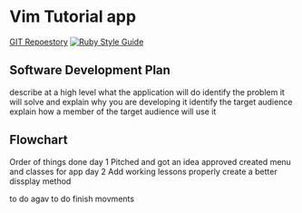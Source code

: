 # Vim Tutorial app
[GIT Repoestory](https://github.com/RR-593/Terminal_App_T1A3)
[![Ruby Style Guide](https://img.shields.io/badge/code_style-rubocop-brightgreen.svg)](https://github.com/rubocop/rubocop)
## Software Development Plan
describe at a high level what the application will do
identify the problem it will solve and explain why you are developing it
identify the target audience
explain how a member of the target audience will use it
## Flowchart





Order of things done
day 1 
    Pitched and got an idea approved
    created menu and classes for app
day 2
   Add working lessons
   properly create a better dissplay method


   to do agav
   to do finish movments
   